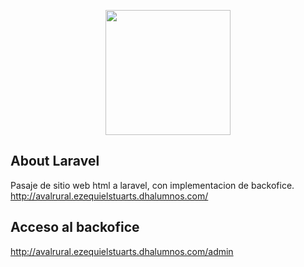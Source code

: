 <p align="center"><img src="http://www.avalrural.com.ar/img/logo.png" width="200"></p>


## About Laravel

Pasaje de sitio web html a laravel, con implementacion de backofice.
http://avalrural.ezequielstuarts.dhalumnos.com/

## Acceso al backofice
http://avalrural.ezequielstuarts.dhalumnos.com/admin

